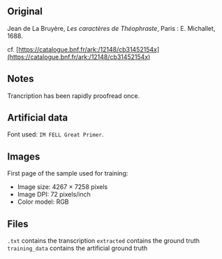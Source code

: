 ## Original
Jean de La Bruyère, _Les caractères de Théophraste_,
Paris : E. Michallet, 1688.

cf. [https://catalogue.bnf.fr/ark:/12148/cb31452154x](https://catalogue.bnf.fr/ark:/12148/cb31452154x)

## Notes
Trancription has been rapidly proofread once.

## Artificial data
Font used: `IM FELL Great Primer`.

## Images

First page of the sample used for training:
- Image size: 4267 × 7258 pixels
- Image DPI: 72 pixels/inch
- Color model: RGB

## Files

```.txt``` contains the transcription
```extracted``` contains the ground truth
```training_data``` contains the artificial ground truth
